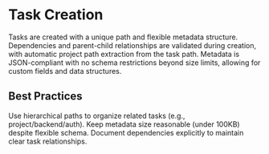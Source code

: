 # Task Creation

Tasks are created with a unique path and flexible metadata structure. Dependencies and parent-child
relationships are validated during creation, with automatic project path extraction from the task
path. Metadata is JSON-compliant with no schema restrictions beyond size limits, allowing for custom
fields and data structures.

## Best Practices

Use hierarchical paths to organize related tasks (e.g., project/backend/auth). Keep metadata size
reasonable (under 100KB) despite flexible schema. Document dependencies explicitly to maintain clear
task relationships.
